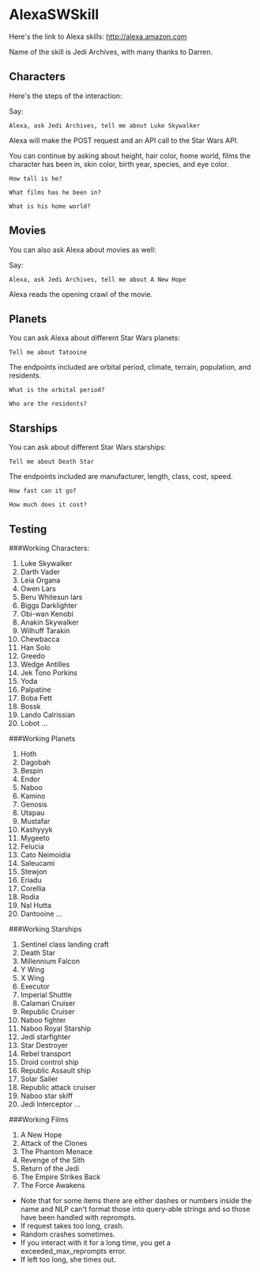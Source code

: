 # AlexaSWSkill

Here's the link to Alexa skills: <http://alexa.amazon.com>

Name of the skill is Jedi Archives, with many thanks to Darren. 

## Characters

Here's the steps of the interaction:

Say: 

```
Alexa, ask Jedi Archives, tell me about Luke Skywalker
```

Alexa will make the POST request and an API call to the Star Wars API. 

You can continue by asking about height, hair color, home world, films the character has been in, skin color, birth year, species, and eye color. 

```
How tall is he?
```

```
What films has he been in?
```

```
What is his home world?
```

## Movies

You can also ask Alexa about movies as well:

Say: 

```
Alexa, ask Jedi Archives, tell me about A New Hope
```

Alexa reads the opening crawl of the movie. 

## Planets

You can ask Alexa about different Star Wars planets:

```
Tell me about Tatooine
```

The endpoints included are orbital period, climate, terrain, population, and residents. 


```
What is the orbital period?
```

```
Who are the residents?
```

## Starships

You can ask about different Star Wars starships:

```
Tell me about Death Star
```

The endpoints included are manufacturer, length, class, cost, speed.

``` 
How fast can it go?
```

```
How much does it cost?
```

## Testing

###Working Characters:

1. Luke Skywalker
2. Darth Vader
3. Leia Organa
4. Owen Lars
5. Beru Whitesun lars
6. Biggs Darklighter 
7. Obi-wan Kenobi
8. Anakin Skywalker
9. Wilhuff Tarakin
10. Chewbacca
11. Han Solo
12. Greedo
13. Wedge Antilles
14. Jek Tono Porkins
15. Yoda
16. Palpatine
17. Boba Fett
18. Bossk
19. Lando Calrissian 
20. Lobot
...

###Working Planets

1. Hoth 
2. Dagobah
3. Bespin
4. Endor
5. Naboo
6. Kamino
7. Genosis
8. Utapau
9. Mustafar
10. Kashyyyk
11. Mygeeto
12. Felucia
13. Cato Neimoidia
14. Saleucami
15. Stewjon
16. Eriadu
17. Corellia
18. Rodia
19. Nal Hutta
20. Dantooine
...

###Working Starships

1. Sentinel class landing craft
2. Death Star
3. Millennium Falcon
4. Y Wing
5. X Wing
6. Executor
7. Imperial Shuttle 
8. Calamari Cruiser
9. Republic Cruiser
10. Naboo fighter
11. Naboo Royal Starship 
12. Jedi starfighter
13. Star Destroyer 
14. Rebel transport
15. Droid control ship
16. Republic Assault ship 
17. Solar Sailer
18. Republic attack cruiser
19. Naboo star skiff
20. Jedi Interceptor 
...


###Working Films

1. A New Hope
2. Attack of the Clones
3. The Phantom Menace
4. Revenge of the Sith
5. Return of the Jedi
6. The Empire Strikes Back
7. The Force Awakens

* Note that for some items there are either dashes or numbers inside the name and NLP can't format those into query-able strings and so those have been handled with reprompts. 
* If request takes too long, crash.
* Random crashes sometimes. 
* If you interact with it for a long time, you get a exceeded_max_reprompts error.
* If left too long, she times out. 

